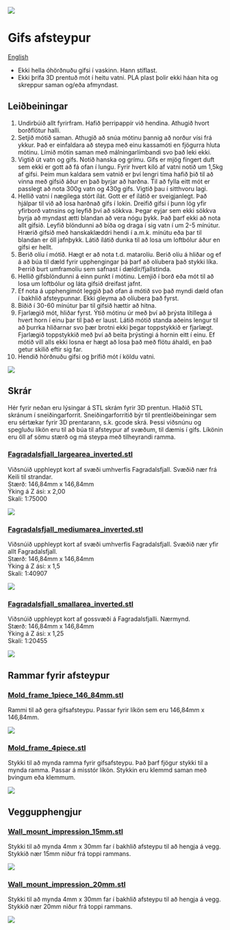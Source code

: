 ![](../images/plaster_of_paris_small_medium_b.jpg)

# Gifs afsteypur
[English](README.md)

- Ekki hella óhörðnuðu gifsi í vaskinn. Hann stíflast.
- Ekki þrífa 3D prentuð mót í heitu vatni. PLA plast þolir ekki háan
  hita og skreppur saman og/eða afmyndast.


## Leiðbeiningar
1. Undirbúið allt fyrirfram. Hafið þerripappír við hendina. Athugið
   hvort borðflötur halli.
2. Setjið mótið saman. Athugið að snúa mótinu þannig að norður vísi
   frá ykkur. Það er einfaldara að steypa með einu kassamóti en
   fjögurra hluta mótinu. Límið mótin saman með málningarlímbandi svo
   það leki ekki.
3. Vigtið út vatn og gifs. Notið hanska og grímu. Gifs er mjög fíngert
   duft sem ekki er gott að fá ofan í lungu. Fyrir hvert kíló af vatni
   notið um 1,5kg af gifsi. Þeim mun kaldara sem vatnið er því  lengri
   tíma hafið þið til að vinna með gifsið áður en það byrjar að
   harðna. Til að fylla eitt mót er passlegt að nota 300g vatn og 430g
   gifs. Vigtið þau í sitthvoru lagi.
4. Hellið vatni í nægilega stórt ílát. Gott er ef ílátið er
   sveigjanlegt. Það hjálpar til við að losa harðnað gifs í
   lokin. Dreifið gifsi í þunn lög yfir yfirborð vatnsins og leyfið
   því að sökkva. Þegar eyjar sem ekki sökkva byrja að myndast ætti
   blandan að vera nógu þykk. Það þarf ekki að nota allt
   gifsið. Leyfið blöndunni að bíða og draga í sig vatn í um 2-5
   mínútur. Hrærið gifsið með hanskaklæddri hendi í a.m.k. mínútu eða
   þar til blandan er öll jafnþykk. Látið ílátið dunka til að losa um
   loftbólur áður en gifsi er hellt.
5. Berið olíu í mótið. Hægt er að nota t.d. matarolíu. Berið olíu á
   hliðar og ef á að búa til dæld fyrir upphengingar þá þarf að
   olíubera það stykki líka. Þerrið burt umframolíu sem safnast í dældir/fjallstinda.
6. Hellið gifsblöndunni á einn punkt í mótinu. Lemjið í borð eða mót
   til að losa um loftbólur og láta gifsið dreifast jafnt.
7. Ef nota á upphengimót leggið það ofan á mótið svo það myndi dæld
   ofan í bakhlið afsteypunnar. Ekki gleyma að olíubera það fyrst.
8. Bíðið í 30-60 mínútur þar til gifsið hættir að hitna.
9. Fjarlægið mót, hliðar fyrst. Ýtið mótinu úr með því að þrýsta
   lítillega á hvert horn í einu þar til það er laust. Látið mótið standa aðeins lengur til að þurrka hliðarnar svo þær brotni ekki þegar toppstykkið er
   fjarlægt. Fjarlægið toppstykkið með því að beita þrýstingi á
   hornin eitt í einu. Ef mótið vill alls ekki losna er hægt að losa
   það með flötu áhaldi, en það getur skilið eftir sig far.
10. Hendið hörðnuðu gifsi og þrífið mót í köldu vatni.

[![](../images/youtube01.jpg)](http://www.youtube.com/watch?v=xSu4fhIfEEE "Timelapse of plaster casting Fagradalsfjall")


## Skrár
Hér fyrir neðan eru lýsingar á STL skrám fyrir 3D prentun. Hlaðið STL
skránum í sneiðingarforrit. Sneiðingarforritið
býr til prentleiðbeiningar sem eru sértækar fyrir 3D prentarann,
s.k. gcode skrá.
Þessi viðsnúnu og spegluðu líkön eru til að búa til afsteypur af svæðum, til dæmis í
gifs. Líkönin eru öll af sömu stærð og má steypa með tilheyrandi ramma.  

### [Fagradalsfjall_largearea_inverted.stl](Fagradalsfjall_largearea_inverted.stl)
Viðsnúið upphleypt kort af svæði umhverfis Fagradalsfjall. Svæðið nær
frá Keili til strandar.  
Stærð: 146,84mm x 146,84mm    
Ýking á Z ási: x 2,00    
Skali: 1:75000

[![](../images/Fagradalsfjall_largearea_inverted_stl.png)](Fagradalsfjall_largearea_inverted.stl)

### [Fagradalsfjall_mediumarea_inverted.stl](Fagradalsfjall_mediumarea_inverted.stl)
Viðsnúið upphleypt kort af svæði umhverfis Fagradalsfjall.  Svæðið nær
yfir allt Fagradalsfjall.  
Stærð: 146,84mm x 146,84mm   
Ýking á Z ási: x 1,5  
Skali: 1:40907  

[![](../images/Fagradalsfjall_mediumarea_inverted_stl.png)](Fagradalsfjall_mediumarea_inverted.stl)

### [Fagradalsfjall_smallarea_inverted.stl](Fagradalsfjall_smallarea_inverted.stl)
Viðsnúið upphleypt kort af gossvæði á Fagradalsfjalli. Nærmynd.   
Stærð: 146,84mm x 146,84mm   
Ýking á Z ási: x 1,25   
Skali: 1:20455

[![](../images/Fagradalsfjall_smallarea_inverted_stl.png)](Fagradalsfjall_smallarea_inverted.stl)

## Rammar fyrir afsteypur

### [Mold_frame_1piece_146_84mm.stl](Mold_frame_1piece_146_84mm.stl)
Rammi til að gera gifsafsteypu. Passar fyrir líkön sem eru 146,84mm x 146,84mm.

[![](../images/Mold_frame_1piece_146_84mm_stl.png)](Mold_frame_1piece_146_84mm.stl)


### [Mold_frame_4piece.stl](Mold_frame_4piece.stl)
Stykki til að mynda ramma fyrir gifsafsteypu. Það þarf fjögur stykki
til a mynda ramma. Passar á misstór líkön. Stykkin eru klemmd saman
með þvingum eða klemmum.

[![](../images/Mold_frame_4piece_stl.png)](Mold_frame_4piece.stl)


## Veggupphengjur

### [Wall_mount_impression_15mm.stl](Wall_mount_impression_15mm.stl)
Stykki til að mynda 4mm x 30mm far í bakhlið afsteypu til að hengja á
vegg. Stykkið nær 15mm niður frá toppi rammans. 

[![](../images/Wall_mount_impression_15mm_stl.png)](Wall_mount_impression_15mm.stl)


### [Wall_mount_impression_20mm.stl](Wall_mount_impression_20mm.stl)
Stykki til að mynda 4mm x 30mm far í bakhlið afsteypu til að hengja á
vegg. Stykkið nær 20mm niður frá toppi rammans. 

[![](../images/Wall_mount_impression_20mm_stl.png)](Wall_mount_impression_20mm.stl)
